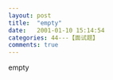 ```yaml
---
layout: post
title:  "empty"
date:   2001-01-10 15:14:54
categories: 44---【面试题】
comments: true
---
```

empty
